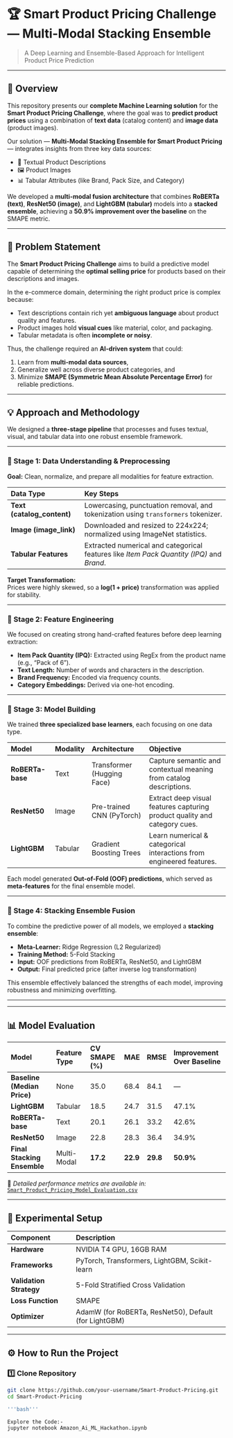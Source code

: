 # 🏆 Smart Product Pricing Challenge — Multi-Modal Stacking Ensemble

> A Deep Learning and Ensemble-Based Approach for Intelligent Product Price Prediction

---

## 🚀 Overview

This repository presents our **complete Machine Learning solution** for the **Smart Product Pricing Challenge**, where the goal was to **predict product prices** using a combination of **text data** (catalog content) and **image data** (product images).

Our solution — **Multi-Modal Stacking Ensemble for Smart Product Pricing** — integrates insights from three key data sources:
- 🧾 Textual Product Descriptions  
- 🖼️ Product Images  
- 📊 Tabular Attributes (like Brand, Pack Size, and Category)

We developed a **multi-modal fusion architecture** that combines **RoBERTa (text)**, **ResNet50 (image)**, and **LightGBM (tabular)** models into a **stacked ensemble**, achieving a **50.9% improvement over the baseline** on the SMAPE metric.

---

## 🎯 Problem Statement

The **Smart Product Pricing Challenge** aims to build a predictive model capable of determining the **optimal selling price** for products based on their descriptions and images.

In the e-commerce domain, determining the right product price is complex because:
- Text descriptions contain rich yet **ambiguous language** about product quality and features.
- Product images hold **visual cues** like material, color, and packaging.
- Tabular metadata is often **incomplete or noisy**.

Thus, the challenge required an **AI-driven system** that could:
1. Learn from **multi-modal data sources**,  
2. Generalize well across diverse product categories, and  
3. Minimize **SMAPE (Symmetric Mean Absolute Percentage Error)** for reliable predictions.

---

## 💡 Approach and Methodology

We designed a **three-stage pipeline** that processes and fuses textual, visual, and tabular data into one robust ensemble framework.

---

### 🔹 Stage 1: Data Understanding & Preprocessing

**Goal:** Clean, normalize, and prepare all modalities for feature extraction.

| Data Type | Key Steps |
| :--- | :--- |
| **Text (catalog_content)** | Lowercasing, punctuation removal, and tokenization using `transformers` tokenizer. |
| **Image (image_link)** | Downloaded and resized to 224x224; normalized using ImageNet statistics. |
| **Tabular Features** | Extracted numerical and categorical features like *Item Pack Quantity (IPQ)* and *Brand*. |

**Target Transformation:**  
Prices were highly skewed, so a **log(1 + price)** transformation was applied for stability.

---

### 🔹 Stage 2: Feature Engineering

We focused on creating strong hand-crafted features before deep learning extraction:

- **Item Pack Quantity (IPQ):** Extracted using RegEx from the product name (e.g., “Pack of 6”).  
- **Text Length:** Number of words and characters in the description.  
- **Brand Frequency:** Encoded via frequency counts.  
- **Category Embeddings:** Derived via one-hot encoding.  

---

### 🔹 Stage 3: Model Building

We trained **three specialized base learners**, each focusing on one data type.

| Model | Modality | Architecture | Objective |
| :--- | :--- | :--- | :--- |
| **RoBERTa-base** | Text | Transformer (Hugging Face) | Capture semantic and contextual meaning from catalog descriptions. |
| **ResNet50** | Image | Pre-trained CNN (PyTorch) | Extract deep visual features capturing product quality and category cues. |
| **LightGBM** | Tabular | Gradient Boosting Trees | Learn numerical & categorical interactions from engineered features. |

Each model generated **Out-of-Fold (OOF) predictions**, which served as **meta-features** for the final ensemble model.

---

### 🔹 Stage 4: Stacking Ensemble Fusion

To combine the predictive power of all models, we employed a **stacking ensemble**:

- **Meta-Learner:** Ridge Regression (L2 Regularized)  
- **Training Method:** 5-Fold Stacking  
- **Input:** OOF predictions from RoBERTa, ResNet50, and LightGBM  
- **Output:** Final predicted price (after inverse log transformation)

This ensemble effectively balanced the strengths of each model, improving robustness and minimizing overfitting.

---


---

## 📊 Model Evaluation

| Model | Feature Type | CV SMAPE (%) | MAE | RMSE | Improvement Over Baseline |
| :--- | :--- | :--- | :--- | :--- | :--- |
| **Baseline (Median Price)** | None | 35.0 | 68.4 | 84.1 | — |
| **LightGBM** | Tabular | 18.5 | 24.7 | 31.5 | 47.1% |
| **RoBERTa-base** | Text | 20.1 | 26.1 | 33.2 | 42.6% |
| **ResNet50** | Image | 22.8 | 28.3 | 36.4 | 34.9% |
| **Final Stacking Ensemble** | Multi-Modal | **17.2** | **22.9** | **29.8** | **50.9%** |

📄 *Detailed performance metrics are available in:*  
[`Smart_Product_Pricing_Model_Evaluation.csv`](./Smart_Product_Pricing_Model_Evaluation.csv)

---

## 🧮 Experimental Setup

| Component | Description |
| :--- | :--- |
| **Hardware** | NVIDIA T4 GPU, 16GB RAM |
| **Frameworks** | PyTorch, Transformers, LightGBM, Scikit-learn |
| **Validation Strategy** | 5-Fold Stratified Cross Validation |
| **Loss Function** | SMAPE |
| **Optimizer** | AdamW (for RoBERTa, ResNet50), Default (for LightGBM) |



---

## ⚙️ How to Run the Project

### 1️⃣ Clone Repository
```bash
git clone https://github.com/your-username/Smart-Product-Pricing.git
cd Smart-Product-Pricing

'''bash'''

Explore the Code:-
jupyter notebook Amazon_Ai_ML_Hackathon.ipynb
